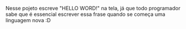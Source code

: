 Nesse pojeto escreve "HELLO WORD!" na tela, já que todo programador sabe que é essencial escrever essa frase quando se começa uma linguagem nova :D
